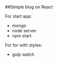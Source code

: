 ##Simple blog on React

For start app:
* mongo
* node server
* npm start

For for with styles:
* gulp watch